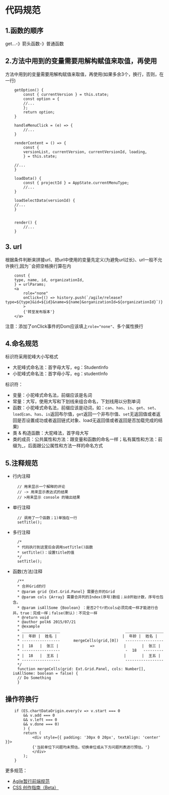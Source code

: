 # 代码规范
## 1.函数的顺序
get...-》箭头函数-》普通函数   

## 2.方法中用到的变量需要用解构赋值来取值，再使用    
方法中用到的变量需要用解构赋值来取值，再使用(如果多余3个，换行，否则，在一行)

        getOption() {
            const { currentVersion } = this.state;
            const option = {
            //...
            };
            return option;
        }

        handleMenuClick = (e) => {
            //...
        }

        renderContent = () => {
            const {
            versionList, currentVersion, currentVersionId, loading, 
            } = this.state;

        //...
        }
        
        loadData() {
            const { projectId } = AppState.currentMenuType;
            //...
        }

        loadSelectData(versionId) {
        //...
        }
        
        
        render() {
            //...
        }

## 3. url  
根据条件判断来拼接url、把url中使用的变量先定义(为避免url过长)、url一般不允许换行,因为``会把空格换行算在内

        const {
        type, name, id, organizationId,
        } = urlParams;
        <a 
            role="none"
            onClick={() => history.push(`/agile/release?type=${type}&id=${id}&name=${name}&organizationId=${organizationId}`)}
            >
            {'转至发布版本'}
        </a>

 注意：添加了onClick事件的Dom应该填上`role="none"`、多个属性换行  

## 4.命名规范   

标识符采用驼峰大小写格式       
* 大驼峰式命名法：首字母大写，eg：StudentInfo 
* 小驼峰式命名法：首字母小写，eg：studentInfo

标识符：  
* 变量：小驼峰式命名法，前缀应该是名词       
* 常量：大写，使用大写和下划线来组合命名，下划线用以分割单词   
* 函数：小驼峰式命名法，前缀应该是动词，如：`can`、`has`、`is`、`get`、`set`、`load`(`can`、`has`、`is`返回布尔值，`get`返回一个非布尔值、`set`无返回值或者返回是否设置成功或者返回链式对象、load无返回值或者返回是否加载完成的结果)    
* 类 & 构造函数：大驼峰法，首字母大写  
* 类的成员：公共属性和方法：跟变量和函数的命名一样；私有属性和方法：前缀为_，后面跟公公属性和方法一样的命名方式    

## 5.注释规范   
* 行内注释  

        // 用来显示一个解释的评论
        // -> 用来显示表达式的结果
        // >用来显示 console 的输出结果

* 单行注释  
    
        // 调用了一个函数；1)单独在一行
        setTitle();

* 多行注释  

        /*
        * 代码执行到这里后会调用setTitle()函数
        * setTitle()：设置title的值
        */
        setTitle();

* 函数(方法)注释

        /**
        * 合并Grid的行
        * @param grid {Ext.Grid.Panel} 需要合并的Grid
        * @param cols {Array} 需要合并列的Index(序号)数组；从0开始计数，序号也包含。
        * @param isAllSome {Boolean} ：是否2个tr的cols必须完成一样才能进行合并。true：完成一样；false(默认)：不完全一样
        * @return void
        * @author polk6 2015/07/21 
        * @example
        * _________________                             _________________
        * |  年龄 |  姓名 |                             |  年龄 |  姓名 |
        * -----------------      mergeCells(grid,[0])   -----------------
        * |  18   |  张三 |              =>             |       |  张三 |
        * -----------------                             -  18   ---------
        * |  18   |  王五 |                             |       |  王五 |
        * -----------------                             -----------------
        */
        function mergeCells(grid: Ext.Grid.Panel, cols: Number[], isAllSome: boolean = false) {
        // Do Something
        }

## 操作符换行  

        if (ES.chartDataOrigin.every(v => v.start === 0 
            && v.add === 0 
            && v.left === 0 
            && v.done === 0)
            ) {
            return (
                <div style={{ padding: '30px 0 20px', textAlign: 'center' }}>
                {'当前单位下问题均未预估，切换单位或从下方问题列表进行预估。'}
                </div>
            );
        }
        
 更多规范：  
 * [Agile暂行前端规范](https://github.com/HuangQiii/Daily/blob/master/8.20/820.md)  
 * [CSS 创作指南（Beta）](https://github.com/cssdream/css-creating)